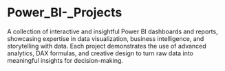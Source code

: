 # Power_BI-_Projects
A collection of interactive and insightful Power BI dashboards and reports, showcasing expertise in data visualization, business intelligence, and storytelling with data. Each project demonstrates the use of advanced analytics, DAX formulas, and creative design to turn raw data into meaningful insights for decision-making.
